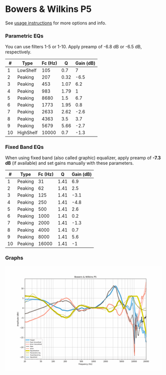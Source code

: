 # Bowers & Wilkins P5
See [usage instructions](https://github.com/jaakkopasanen/AutoEq#usage) for more options and info.

### Parametric EQs
You can use filters 1-5 or 1-10. Apply preamp of -6.8 dB or -6.5 dB, respectively.

|   # | Type      |   Fc (Hz) |    Q |   Gain (dB) |
|-----|-----------|-----------|------|-------------|
|   1 | LowShelf  |       105 | 0.7  |         7   |
|   2 | Peaking   |       207 | 0.32 |        -6.5 |
|   3 | Peaking   |       453 | 1.07 |         6.2 |
|   4 | Peaking   |       983 | 1.79 |         1   |
|   5 | Peaking   |      8680 | 1.5  |         6.7 |
|   6 | Peaking   |      1773 | 1.95 |         0.8 |
|   7 | Peaking   |      2633 | 2.62 |        -2.6 |
|   8 | Peaking   |      4363 | 3.5  |         3.7 |
|   9 | Peaking   |      5679 | 5.66 |        -2.7 |
|  10 | HighShelf |     10000 | 0.7  |        -1.3 |

### Fixed Band EQs
When using fixed band (also called graphic) equalizer, apply preamp of **-7.3 dB** (if available) and set gains manually with these parameters.

|   # | Type    |   Fc (Hz) |    Q |   Gain (dB) |
|-----|---------|-----------|------|-------------|
|   1 | Peaking |        31 | 1.41 |         6.9 |
|   2 | Peaking |        62 | 1.41 |         2.5 |
|   3 | Peaking |       125 | 1.41 |        -3.1 |
|   4 | Peaking |       250 | 1.41 |        -4.8 |
|   5 | Peaking |       500 | 1.41 |         2.6 |
|   6 | Peaking |      1000 | 1.41 |         0.2 |
|   7 | Peaking |      2000 | 1.41 |        -1.3 |
|   8 | Peaking |      4000 | 1.41 |         0.7 |
|   9 | Peaking |      8000 | 1.41 |         5.6 |
|  10 | Peaking |     16000 | 1.41 |        -1   |

### Graphs
![](./Bowers%20&%20Wilkins%20P5.png)
